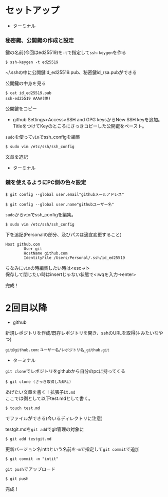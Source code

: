 # セットアップ

- ターミナル

### 秘密鍵、公開鍵の作成と設定

鍵の名前(今回はed25519)を`-t`で指定して`ssh-keygen`を作る
```
$ ssh-keygen -t ed25519
```
~/.sshの中に公開鍵id_ed25519.pub、秘密鍵id_rsa.pubができる


公開鍵の中身を見る
```
$ cat id_ed25519.pub
ssh-ed25519 AAAA(略)
```
公開鍵をコピー

- github
Settings>Access>SSH and GPG keysからNew SSH keyを追加。TitleをつけてKeyのところにさっきコピーした公開鍵をペースト。

`sudo`を使って`vim`でssh_configを編集
```
$ sudo vim /etc/ssh/ssh_config
```
文章を追記

- ターミナル
### 鍵を使えるようにPC側の色々設定
```
$ git config --global user.email"githubメールアドレス"
```
```
$ git config --global user.name"githubユーザー名"
```

`sudo`から`vim`でssh_configを編集。
```
$ sudo vim /etc/ssh/ssh_config
```
下を追記(Personalの部分、及びパスは適宜変更すること)
```
Host github.com
        User git
        HostName github.com
        IdentityFile /Users/Personal/.ssh/id_ed25519
```
ちなみに`vim`の時編集したい時は<esc→i>\
保存して閉じたい時はinsertじゃない状態で<:wqを入力→enter>

完成！

# 2回目以降

- github

新規レポジトリを作成/既存レポジトリを開き、sshのURLを取得(↓みたいなやつ)
```
git@github.com:ユーザー名/レポジトリ名_github.git
```
- ターミナル

`git clone`でレポジトリをgithubから自分のpcに持ってくる
``` 
$ git clone (さっき取得したURL)
```

あげたい文章を書く！拡張子は`.md`\
ここでは例として以下test.mdとして書く。
```
$ touch test.md
```
でファイルができる(今いるディレクトリに注意)


testgit.mdを`git add`でgit管理の対象に
```
$ git add testgit.md
```
更新バージョン名intitという名前を`-m`で指定して`git commit`で追加
```
$ git commit -m "intit"
```
`git push`でアップロード
```
$ git push
```
完成！
